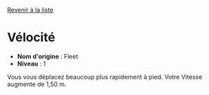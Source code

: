[Revenir à la liste](..)

# Vélocité

 * **Nom d'origine** : Fleet
 * **Niveau** : 1


<p>Vous vous déplacez beaucoup plus rapidement à pied. Votre Vitesse augmente de 1,50 m.</p>
